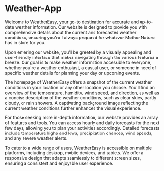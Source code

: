 # Weather-App
Welcome to WeatherEasy, your go-to destination for accurate and up-to-date weather information. Our website is designed to provide you with comprehensive details about the current and forecasted weather conditions, ensuring you're !
always prepared for whatever Mother Nature has in store for you.

Upon entering our website, you'll be greeted by a visually appealing and user-friendly interface that makes navigating through the various features a breeze. Our goal is to make weather information accessible to everyone, whether you're a weather enthusiast, a casual user, or someone in need of specific weather details for planning your day or upcoming events.

The homepage of WeatherEasy offers a snapshot of the current weather conditions in your location or any other location you choose. You'll find an overview of the temperature, humidity, wind speed, and direction, as well as a concise description of the weather conditions, such as clear skies, partly cloudy, or rain showers. A captivating background image reflecting the current weather conditions further enhances the visual experience.

For those seeking more in-depth information, our website provides an array of features and tools. You can access hourly and daily forecasts for the next few days, allowing you to plan your activities accordingly. Detailed forecasts include temperature highs and lows, precipitation chances, wind speeds, and any severe weather alerts.

To cater to a wide range of users, WeatherEasy is accessible on multiple platforms, including desktop, mobile devices, and tablets. We offer a responsive design that adapts seamlessly to different screen sizes, ensuring a consistent and enjoyable user experience.
